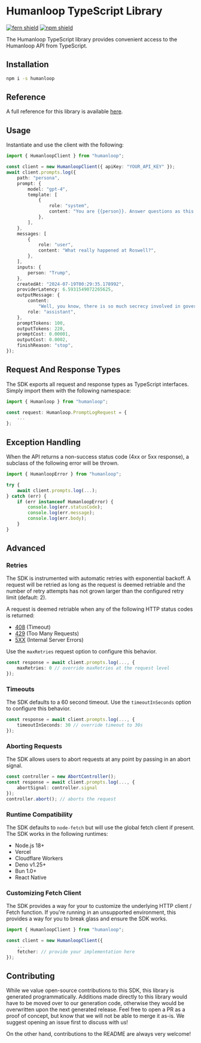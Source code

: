 # Humanloop TypeScript Library

[![fern shield](https://img.shields.io/badge/%F0%9F%8C%BF-Built%20with%20Fern-brightgreen)](https://buildwithfern.com?utm_source=github&utm_medium=github&utm_campaign=readme&utm_source=https%3A%2F%2Fgithub.com%2Fhumanloop%2Fhumanloop-node)
[![npm shield](https://img.shields.io/npm/v/humanloop)](https://www.npmjs.com/package/humanloop)

The Humanloop TypeScript library provides convenient access to the Humanloop API from TypeScript.

## Installation

```sh
npm i -s humanloop
```

## Reference

A full reference for this library is available [here](./reference.md).

## Usage

Instantiate and use the client with the following:

```typescript
import { HumanloopClient } from "humanloop";

const client = new HumanloopClient({ apiKey: "YOUR_API_KEY" });
await client.prompts.log({
    path: "persona",
    prompt: {
        model: "gpt-4",
        template: [
            {
                role: "system",
                content: "You are {{person}}. Answer questions as this person. Do not break character.",
            },
        ],
    },
    messages: [
        {
            role: "user",
            content: "What really happened at Roswell?",
        },
    ],
    inputs: {
        person: "Trump",
    },
    createdAt: "2024-07-19T00:29:35.178992",
    providerLatency: 6.5931549072265625,
    outputMessage: {
        content:
            "Well, you know, there is so much secrecy involved in government, folks, it's unbelievable. They don't want to tell you everything. They don't tell me everything! But about Roswell, it's a very popular question. I know, I just know, that something very, very peculiar happened there. Was it a weather balloon? Maybe. Was it something extraterrestrial? Could be. I'd love to go down and open up all the classified documents, believe me, I would. But they don't let that happen. The Deep State, folks, the Deep State. They're unbelievable. They want to keep everything a secret. But whatever the truth is, I can tell you this: it's something big, very very big. Tremendous, in fact.",
        role: "assistant",
    },
    promptTokens: 100,
    outputTokens: 220,
    promptCost: 0.00001,
    outputCost: 0.0002,
    finishReason: "stop",
});
```

## Request And Response Types

The SDK exports all request and response types as TypeScript interfaces. Simply import them with the
following namespace:

```typescript
import { Humanloop } from "humanloop";

const request: Humanloop.PromptLogRequest = {
    ...
};
```

## Exception Handling

When the API returns a non-success status code (4xx or 5xx response), a subclass of the following error
will be thrown.

```typescript
import { HumanloopError } from "humanloop";

try {
    await client.prompts.log(...);
} catch (err) {
    if (err instanceof HumanloopError) {
        console.log(err.statusCode);
        console.log(err.message);
        console.log(err.body);
    }
}
```

## Advanced

### Retries

The SDK is instrumented with automatic retries with exponential backoff. A request will be retried as long
as the request is deemed retriable and the number of retry attempts has not grown larger than the configured
retry limit (default: 2).

A request is deemed retriable when any of the following HTTP status codes is returned:

-   [408](https://developer.mozilla.org/en-US/docs/Web/HTTP/Status/408) (Timeout)
-   [429](https://developer.mozilla.org/en-US/docs/Web/HTTP/Status/429) (Too Many Requests)
-   [5XX](https://developer.mozilla.org/en-US/docs/Web/HTTP/Status/500) (Internal Server Errors)

Use the `maxRetries` request option to configure this behavior.

```typescript
const response = await client.prompts.log(..., {
    maxRetries: 0 // override maxRetries at the request level
});
```

### Timeouts

The SDK defaults to a 60 second timeout. Use the `timeoutInSeconds` option to configure this behavior.

```typescript
const response = await client.prompts.log(..., {
    timeoutInSeconds: 30 // override timeout to 30s
});
```

### Aborting Requests

The SDK allows users to abort requests at any point by passing in an abort signal.

```typescript
const controller = new AbortController();
const response = await client.prompts.log(..., {
    abortSignal: controller.signal
});
controller.abort(); // aborts the request
```

### Runtime Compatibility

The SDK defaults to `node-fetch` but will use the global fetch client if present. The SDK works in the following
runtimes:

-   Node.js 18+
-   Vercel
-   Cloudflare Workers
-   Deno v1.25+
-   Bun 1.0+
-   React Native

### Customizing Fetch Client

The SDK provides a way for your to customize the underlying HTTP client / Fetch function. If you're running in an
unsupported environment, this provides a way for you to break glass and ensure the SDK works.

```typescript
import { HumanloopClient } from "humanloop";

const client = new HumanloopClient({
    ...
    fetcher: // provide your implementation here
});
```

## Contributing

While we value open-source contributions to this SDK, this library is generated programmatically.
Additions made directly to this library would have to be moved over to our generation code,
otherwise they would be overwritten upon the next generated release. Feel free to open a PR as
a proof of concept, but know that we will not be able to merge it as-is. We suggest opening
an issue first to discuss with us!

On the other hand, contributions to the README are always very welcome!
